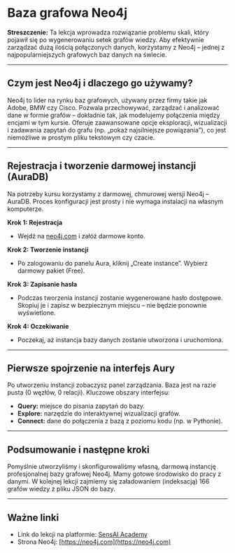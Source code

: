 # Baza grafowa Neo4j

**Streszczenie:**
Ta lekcja wprowadza rozwiązanie problemu skali, który pojawił się po wygenerowaniu setek grafów wiedzy. Aby efektywnie zarządzać dużą ilością połączonych danych, korzystamy z Neo4j – jednej z najpopularniejszych grafowych baz danych na świecie.

---

## Czym jest Neo4j i dlaczego go używamy?
Neo4j to lider na rynku baz grafowych, używany przez firmy takie jak Adobe, BMW czy Cisco. Pozwala przechowywać, zarządzać i analizować dane w formie grafów – dokładnie tak, jak modelujemy połączenia między encjami w tym kursie. Oferuje zaawansowane opcje eksploracji, wizualizacji i zadawania zapytań do grafu (np. „pokaż najsilniejsze powiązania”), co jest niemożliwe w prostym pliku tekstowym czy czacie.

---

## Rejestracja i tworzenie darmowej instancji (AuraDB)
Na potrzeby kursu korzystamy z darmowej, chmurowej wersji Neo4j – AuraDB. Proces konfiguracji jest prosty i nie wymaga instalacji na własnym komputerze.

**Krok 1: Rejestracja**
- Wejdź na [neo4j.com](https://neo4j.com) i załóż darmowe konto.

**Krok 2: Tworzenie instancji**
- Po zalogowaniu do panelu Aura, kliknij „Create instance”. Wybierz darmowy pakiet (Free).

**Krok 3: Zapisanie hasła**
- Podczas tworzenia instancji zostanie wygenerowane hasło dostępowe. Skopiuj je i zapisz w bezpiecznym miejscu – nie będzie ponownie wyświetlone.

**Krok 4: Oczekiwanie**
- Poczekaj, aż instancja bazy danych zostanie utworzona i uruchomiona.

---

## Pierwsze spojrzenie na interfejs Aury
Po utworzeniu instancji zobaczysz panel zarządzania. Baza jest na razie pusta (0 węzłów, 0 relacji). Kluczowe obszary interfejsu:
- **Query:** miejsce do pisania zapytań do bazy.
- **Explore:** narzędzie do interaktywnej wizualizacji grafów.
- **Connect:** dane do połączenia z bazą z poziomu kodu (np. w Pythonie).

---

## Podsumowanie i następne kroki
Pomyślnie utworzyliśmy i skonfigurowaliśmy własną, darmową instancję profesjonalnej bazy grafowej Neo4j. Mamy gotowe środowisko do pracy z danymi. W kolejnej lekcji zajmiemy się załadowaniem (indeksacją) 166 grafów wiedzy z pliku JSON do bazy.

---

## Ważne linki
- Link do lekcji na platformie: [SensAI Academy](https://learn.sensai.academy/next/public/lesson/340)
- Strona Neo4j: [https://neo4j.com](https://neo4j.com) 